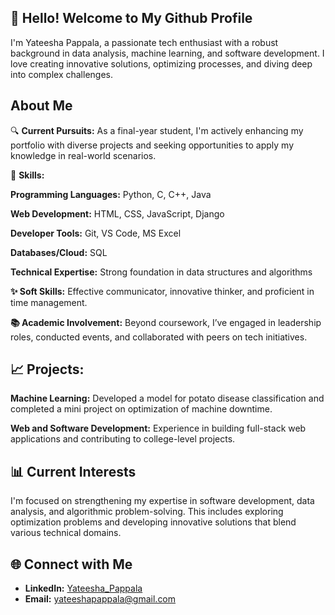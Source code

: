## 👋 Hello! Welcome to My Github Profile

I'm Yateesha Pappala, a passionate tech enthusiast with a robust background in data analysis, machine learning, and software development. I love creating innovative solutions, optimizing processes, and diving deep into complex challenges.

## About Me
🔍 **Current Pursuits:** As a final-year student, I'm actively enhancing my portfolio with diverse projects and seeking opportunities to apply my knowledge in real-world scenarios.

🌱 **Skills:**

**Programming Languages:** Python, C, C++, Java

**Web Development:** HTML, CSS, JavaScript, Django

**Developer Tools:** Git, VS Code, MS Excel

**Databases/Cloud:** SQL

**Technical Expertise:** Strong foundation in data structures and algorithms

**✨ Soft Skills:** Effective communicator, innovative thinker, and proficient in time management.

**📚 Academic Involvement:** Beyond coursework, I’ve engaged in leadership roles, conducted events, and collaborated with peers on tech initiatives.

## 📈 Projects:
**Machine Learning:** Developed a model for potato disease classification and completed a mini project on optimization of machine downtime.

**Web and Software Development:** Experience in building full-stack web applications and contributing to college-level projects.

## 📊 Current Interests

I'm focused on strengthening my expertise in software development, data analysis, and algorithmic problem-solving. This includes exploring optimization problems and developing innovative solutions that blend various technical domains.

## 🌐 Connect with Me
- **LinkedIn:** [Yateesha_Pappala](https://www.linkedin.com/in/yateesha-pappala-11047922a/)
- **Email:** [yateeshapappala@gmail.com](mailto:yateeshapappala@gmail.com)

